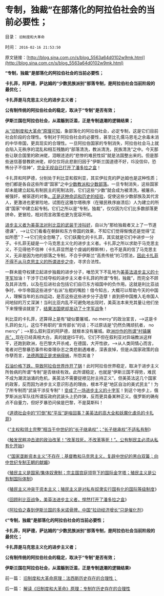# 专制，独裁”在部落化的阿拉伯社会的当前必要性；

目录： `旧制度和大革命` 

时间： `2016-02-16 21:53:50` 

原文链接：[http://blog.sina.com.cn/s/blog_5563a64d0102w9mk.html](http://blog.sina.com.cn/s/blog_5563a64d0102w9mk.html)

**“专制，独裁”是部落化的阿拉伯社会的当前必要性；**

**卡扎菲，阿萨德，萨达姆的“少数民族派别”部落专制，是阿拉伯社会当前阶段的最优化；**

**卡扎菲是马克思主义化的进步主义者；**

**公有制传统的阿拉伯社会的稳定，取决于“专制”是否有效；**

**伊斯兰国在阿拉伯社会，从滥觞到泛滥，正是专制退潮的逻辑结果；**

[从“旧制度和大革命”原理可知](../../../2016/2/5/解读《旧制度和大革命》原理：专制在历史存在的合理性.md)，象部落化的阿拉伯社会，必定专制，这是它们目前社会阶段的合理性。专制对于阿拉伯社会的必要性，甚至比孔儒马恩毛之余毒未消的中华帝国，更具现实的合理性。一旦阿拉伯国家的专制消失，阿拉伯社会马上就会陷入无秩序的混乱和相互残酷的“部落清洗，教派清洗，民族清洗“之中。今天那些让联合国里的欧洲佬，泪眼涟涟的“悲惨的难民性奴”就是法国整出来的。但是那些迷信基督教欧洲佬，却仅仅将此悲剧归因于“伊斯兰国道德不好，IS没信仰，恐怖分子不信神”，[完全无视自已打开了潘多拉之盒](../../../2011/4/8/利比亚国际政治灾难刚刚开始.md)！

卡扎菲和阿萨德，分别处于利比亚和叙利亚，其实伊拉克的萨达姆也是这种性质；他们都是各自这些所谓“国家”之中[少数教派和少数部落](../../../2012/12/26/欧洲不是资本主义，伊斯兰圣战是早期殖民主义.md)。一旦专制消失，这些国家却未能建立起私有制民主的宪制法则，它们这些“少数”就会成为被清洗，被屠杀，被强奸，被驱逐的对象[。正是这种命运和历史的经验](../../../2016/2/2/狭义的“种族清洗”发生的四个逻辑条件；.md)，促使这些少数部族及其代言人，更激进也更冒险地，试图在这雅尔塔秩序（在殖民秩序崩溃后）人为建立的所谓“国家”中建立起专制。它们之所以是“专制，独裁”，仅仅因为它们比多数部落更拼命，更冒险，相对而言政策也更为宽容开明。

[进步主义者为美英法对利比亚的武装干涉叫好](http://darthvad.blog.163.com/blog/static/533994702011101112845849/)，自以为“那给独裁者又上了一节道德课”，——>让它们看看在朝鲜和东方帝国的效果，不知它们觉得惭愧还是觉得“正如所愿”？——>它们完全忽略了，它们妖魔化的卡扎菲，其实就是它们中进步一分子。卡扎菲无疑是一个马克思主义化的进步主义者。卡扎菲之所以求助于马克思主义，不见得他不信神（卡扎菲显然是个虔诚的穆斯林），也不是真的信了马克思主义，无非是因为他的部落之专制，不合乎伊斯兰“高贵传统”的习惯法，[因此卡扎菲不得不从马克思主义的所谓进步之中](../../../2011/10/28/美英法是不道德的，卡扎菲是不冤枉的.md)，寻求合法性。

一群未能夺权建立起进步独裁的进步分子，唯恐天下不乱地为[美英法进步主义的十字军](../../../2015/9/8/《天国王朝》的历史故事，萨拉丁主义的普世价值.md)加油！干涉于已经夺权的进步主义者卡扎菲的所谓“专制，独裁”，而完全不顾及其非法性，以及在后进社会包括它们自已东方祖国中的负作用。这就是利比亚战争时，中华帝国这些进步“右派”左棍的嘴脸！借今知古，大概可以帮助今天的中国人，理解当年的五四运动，是否这些这些进步分子造孽！直到把中国推入毛帝国人间地狱的万丈深渊！当利比亚内乱不可避免地出现时，美英法本来充其量让他们坐下来慢慢谈就是了，[结果法国佬却发动了十字军战争](../../../2015/9/28/重放阿拉伯之春，美英法进步主义干涉的十字军；.md)！

利比亚的卡扎菲，还算得上是有“疑似要屠城，no
mercy”的政治宣言，——>这是卡扎菲的女儿，这位不称职的“宣传部长”的话；不过原话是“仍然负隅顽抗者， no
mercy”；——>那么叙利亚的阿萨德，就根本没有屠城。欧[洲炒作的所谓“村镇屠杀”，](../../../2012/2/16/中国否决叙利亚决议，符合普世的个体价值观.md)现在已经真相大白，真的就是IS干的。它们不但在叙利亚对异端教派这样干，还跑到欧洲，在巴黎大开杀戒，在德国，大开性欲，——>从人类同情心而言，笔者对巴黎暴恐事件和查理杂志之类悲剧遇难者，深表哀悼，但是从国家政策的自作孽而言，[法德两国正是求祸得祸](../../../2011/4/9/利比亚战争，西方是输多少的问题；.md)，所怨其谁？

[石油价格下跌，导致阿拉伯世界炸开了锅](../../../2012/5/23/苏联的经济模式与阿拉伯产油国和伊朗.md)！此时阿拉伯世界稳定，取决于进步主义所咎病的所谓“专制”是否继续有效。此所谓稳定，也就是“伊斯兰国不得势，难民不成为潮流汹涌的危机，美英法不需要捉襟见肘主持正义”。但美英法这几个国家的政客，反而因为进步主义意识形态的理由，根本不是“地区自治的美式民主”！为了所专制而“武装干涉反专制”！[变成了一场进步主义的十字军](../../../2015/9/5/教皇帝国的衰退路径，法国自告奋勇的十字军；.md)！到这个地步上，俄罗斯派出军队往所谓反政府武装头上扔炸弹，反而更具备某种正义。俄罗斯的确有点不自量力，但好歹暴恐问侯是巴黎，不是莫斯科！

《[道德社会中的“打倒”和“平反”是啥回事？美英法的高大全和妖魔化虐杀的卡扎菲](../../../2011/10/29/道德社会中的“打倒”和“平反”是啥回事？.md)》

《[“主权和领土完整”相当于中世纪的“长子继承权”；“长子继承权”不适私有制](../../../2011/10/30/中世纪的长子继承权和领土完整.md)》

《[触发民粹冲击波的政治改革！“改革找死，不改革等死！”。公有制民主必须从私有化开始](../../../2011/10/30/脱离私有制的“民主”将毁于民粹冲击波.md)》

《[“国家垄断资本主义”不存在；基督教和马克思主义，复辟中世纪的黑白双簧；向中世纪专制王朝的献媚](../../../2011/10/30/“国家垄断资本主义”的大脑急转弯.md)》

《[殖民主义是国家/集体奴隶制；宗主国宫庭领导下的国际金字塔；殖民主义是公有制国际体制](../../../2011/10/31/殖民主义是国家／集体奴隶制；宗主国统治下的国际金字塔.md)》

《[殖民主义冲突于资本主义；殖民主义是对私有奴隶实行国有化的国际等级制度](../../../2011/10/31/基督教沙文主义欧洲中心论和种族主义，都服务于殖民主义.md)》

《[回顾利比亚战争，美英法进步主义者，悍然打开了潘多拉之盒](../../../2016/2/15/回顾利比亚战争，美英法悍然打开了潘多拉之盒；.md)》

《[阿拉伯之春到伊斯兰国的多米诺骨牌，中国“拉动经济增长”只是催化剂](../../../2016/2/15/阿拉伯之春到伊斯兰国的多米诺骨牌.md)》

《**“专制，独裁”是部落化的阿拉伯社会的当前必要性；**

**卡扎菲，阿萨德，萨达姆的“少数民族派别”部落专制，是阿拉伯社会当前阶段的最优化；**

**卡扎菲是马克思主义化的进步主义者；**

**公有制传统的阿拉伯社会的稳定，取决于“专制”是否有效；**

**伊斯兰国在阿拉伯社会，从滥觞到泛滥，正是专制退潮的逻辑结果**》

前一篇： [旧制度和大革命原理：法西斯历史存在的合理性；](../../../2016/2/29/旧制度和大革命原理：法西斯历史存在的合理性；.md)

后一篇： [解读《旧制度和大革命》原理：专制在历史存在的合理性](../../../2016/2/5/解读《旧制度和大革命》原理：专制在历史存在的合理性.md)

